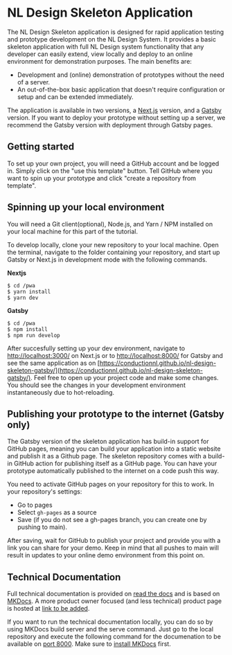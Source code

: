 # NL Design Skeleton Application

The NL Design Skeleton application is designed for rapid application testing and prototype development on the NL Design System. It provides a basic skeleton application with full NL Design system functionality that any developer can easily extend, view locally and deploy to an online environment for demonstration purposes. The main benefits are:

-   Development and (online) demonstration of prototypes without the need of a server.
-   An out-of-the-box basic application that doesn't require configuration or setup and can be extended immediately.

The application is available in two versions, a [Next.js](https://nextjs.org/) version, and a [Gatsby](https://www.gatsbyjs.com/) version. If you want to deploy your prototype without setting up a server, we recommend the Gatsby version with deployment through Gatsby pages.

## Getting started

To set up your own project, you will need a GitHub account and be logged in. Simply click on the "use this template" button. Tell GitHub where you want to spin up your prototype and click "create a repository from template".

## Spinning up your local environment

You will need a Git client(optional), Node.js, and Yarn / NPM installed on your local machine for this part of the tutorial.

To develop locally, clone your new repository to your local machine. Open the terminal, navigate to the folder containing your repository, and start up Gatsby or Next.js in development mode with the following commands.

**Nextjs**

```cli
$ cd /pwa
$ yarn install
$ yarn dev

```

**Gatsby**

```cli
$ cd /pwa
$ npm install
$ npm run develop
```

After succesfully setting up your dev environment, navigate to [http://localhost:3000/](http://localhost:3000/) on Next.js or to [http://localhost:8000/](http://localhost:8000/) for Gatsby and see the same application as on
[https://conductionnl.github.io/nl-design-skeleton-gatsby/](https://conductionnl.github.io/nl-design-skeleton-gatsby/). Feel free to open up your project code and make some changes. You should see the changes in your development environment instantaneously due to hot-reloading.

## Publishing your prototype to the internet (Gatsby only)

The Gatsby version of the skeleton application has build-in support for GitHub pages, meaning you can build your application into a static website and publish it as a Github page. The skeleton repository comes with a build-in GitHub action for publishing itself as a GitHub page. You can have your prototype automatically published to the internet on a code push this way.

You need to activate GitHub pages on your repository for this to work. In your repository's settings:

-   Go to pages
-   Select `gh-pages` as a source
-   Save (if you do not see a gh-pages branch, you can create one by pushing to main).

After saving, wait for GitHub to publish your project and provide you with a link you can share for your demo. Keep in mind that all pushes to main will result in updates to your online demo environment from this point on.

## Technical Documentation

Full technical documentation is provided on [read the docs](https://skeleton-app.readthedocs.io/en/latest//) and is based on [MKDocs](https://www.mkdocs.org/). A more product owner focused (and less technical) product page is hosted at [link to be added]().

If you want to run the technical documentation locally, you can do so by using MKDocs build server and the serve command. Just go to the local repository and execute the following command for the documenation to be available on [port 8000](localhost://8000). Make sure to [install MKDocs](https://www.mkdocs.org/user-guide/installation/) first.
